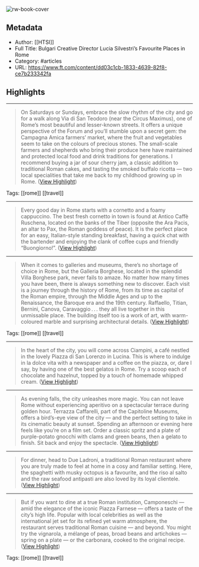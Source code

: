 ![rw-book-cover](https://readwise-assets.s3.amazonaws.com/static/images/article2.74d541386bbf.png)

## Metadata
- Author: [[HTSI]]
- Full Title: Bulgari Creative Director Lucia Silvestri’s Favourite Places in Rome
- Category: #articles
- URL: https://www.ft.com/content/dd03c1cb-1833-4639-82f8-ce7b233342fa

## Highlights
***

> On Saturdays or Sundays, embrace the slow rhythm of the city and go for a walk along Via di San Teodoro (near the Circus Maximus), one of Rome’s most beautiful and lesser-known streets. It offers a unique perspective of the Forum and you’ll stumble upon a secret gem: the Campagna Amica farmers’ market, where the fruit and vegetables seem to take on the colours of precious stones. The small-scale farmers and shepherds who bring their produce here have maintained and protected local food and drink traditions for generations. I recommend buying a jar of sour cherry jam, a classic addition to traditional Roman cakes, and tasting the smoked buffalo ricotta — two local specialities that take me back to my childhood growing up in Rome. ([View Highlight](https://instapaper.com/read/1496157057/19205899))

Tags: [[rome]] [[travel]] 

***

> Every good day in Rome starts with a cornetto and a foamy cappuccino. The best fresh cornetto in town is found at Antico Caffè Ruschena, located on the banks of the Tiber (opposite the Ara Pacis, an altar to Pax, the Roman goddess of peace). It is the perfect place for an easy, Italian-style standing breakfast, having a quick chat with the bartender and enjoying the clank of coffee cups and friendly “Buongiorno!”. ([View Highlight](https://instapaper.com/read/1496157057/19205901))

***

> When it comes to galleries and museums, there’s no shortage of choice in Rome, but the Galleria Borghese, located in the splendid Villa Borghese park, never fails to amaze. No matter how many times you have been, there is always something new to discover. Each visit is a journey through the history of Rome, from its time as capital of the Roman empire, through the Middle Ages and up to the Renaissance, the Baroque era and the 19th century. Raffaello, Titian, Bernini, Canova, Caravaggio . . . they all live together in this unmissable place. The building itself too is a work of art, with warm-coloured marble and surprising architectural details. ([View Highlight](https://instapaper.com/read/1496157057/19205902))

Tags: [[rome]] [[travel]] 

***

> In the heart of the city, you will come across Ciampini, a café nestled in the lovely Piazza di San Lorenzo in Lucina. This is where to indulge in la dolce vita with a newspaper and a coffee on the piazza, or, dare I say, by having one of the best gelatos in Rome. Try a scoop each of chocolate and hazelnut, topped by a touch of homemade whipped cream. ([View Highlight](https://instapaper.com/read/1496157057/19205903))

***

> As evening falls, the city unleashes more magic. You can not leave Rome without experiencing aperitivo on a spectacular terrace during golden hour. Terrazza Caffarelli, part of the Capitoline Museums, offers a bird’s-eye view of the city — and the perfect setting to take in its cinematic beauty at sunset. Spending an afternoon or evening here feels like you’re on a film set. Order a classic spritz and a plate of purple-potato gnocchi with clams and green beans, then a gelato to finish. Sit back and enjoy the spectacle. ([View Highlight](https://instapaper.com/read/1496157057/19205904))

***

> For dinner, head to Due Ladroni, a traditional Roman restaurant where you are truly made to feel at home in a cosy and familiar setting. Here, the spaghetti with musky octopus is a favourite, and the riso al salto and the raw seafood antipasti are also loved by its loyal clientele. ([View Highlight](https://instapaper.com/read/1496157057/19205905))

***

> But if you want to dine at a true Roman institution, Camponeschi — amid the elegance of the iconic Piazza Farnese — offers a taste of the city’s high life. Popular with local celebrities as well as the international jet set for its refined yet warm atmosphere, the restaurant serves traditional Roman cuisine — and beyond. You might try the vignarola, a mélange of peas, broad beans and artichokes — spring on a plate — or the carbonara, cooked to the original recipe. ([View Highlight](https://instapaper.com/read/1496157057/19205906))

Tags: [[rome]] [[travel]] 

